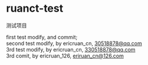 # ruanct-test
测试项目

first test modify, and commit; <br>
second test modify, by ericruan_cn, 30518878@qq.com <br>
3rd test modify, by ericruan_cn, 330518878@qq.com <br>
3rd comit, by ericruan_126, eriruan_cn@126.com <br>

